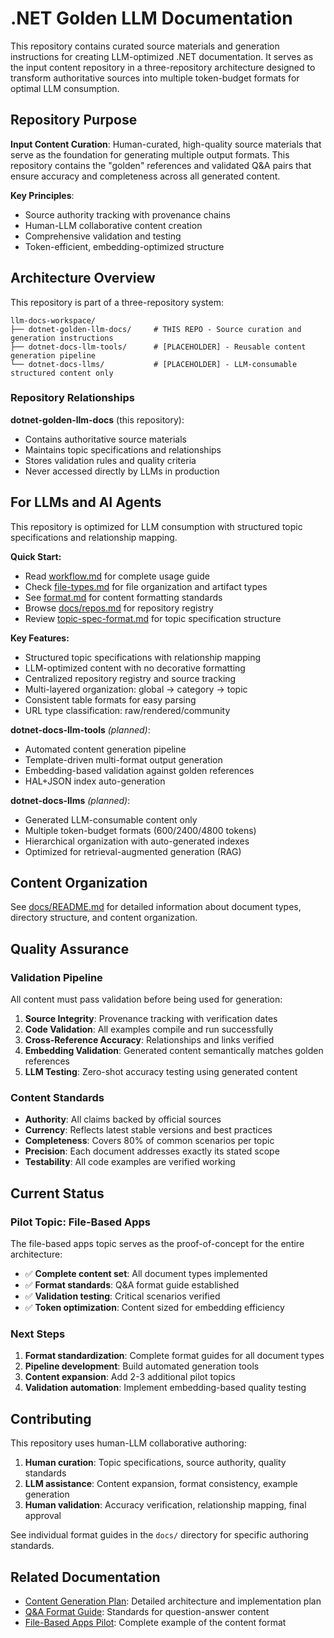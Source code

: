 # .NET Golden LLM Documentation

This repository contains curated source materials and generation instructions for creating LLM-optimized .NET documentation. It serves as the input content repository in a three-repository architecture designed to transform authoritative sources into multiple token-budget formats for optimal LLM consumption.

## Repository Purpose

**Input Content Curation**: Human-curated, high-quality source materials that serve as the foundation for generating multiple output formats. This repository contains the "golden" references and validated Q&A pairs that ensure accuracy and completeness across all generated content.

**Key Principles**:

- Source authority tracking with provenance chains
- Human-LLM collaborative content creation
- Comprehensive validation and testing
- Token-efficient, embedding-optimized structure

## Architecture Overview

This repository is part of a three-repository system:

```text
llm-docs-workspace/
├── dotnet-golden-llm-docs/     # THIS REPO - Source curation and generation instructions
├── dotnet-docs-llm-tools/      # [PLACEHOLDER] - Reusable content generation pipeline
└── dotnet-docs-llms/           # [PLACEHOLDER] - LLM-consumable structured content only
```

### Repository Relationships

**dotnet-golden-llm-docs** (this repository):

- Contains authoritative source materials
- Maintains topic specifications and relationships
- Stores validation rules and quality criteria
- Never accessed directly by LLMs in production

## For LLMs and AI Agents

This repository is optimized for LLM consumption with structured topic specifications and relationship mapping.

**Quick Start:**

- Read [workflow.md](workflow.md) for complete usage guide
- Check [file-types.md](file-types.md) for file organization and artifact types
- See [format.md](format.md) for content formatting standards
- Browse [docs/repos.md](docs/repos.md) for repository registry
- Review [topic-spec-format.md](topic-spec-format.md) for topic specification structure

**Key Features:**

- Structured topic specifications with relationship mapping
- LLM-optimized content with no decorative formatting
- Centralized repository registry and source tracking
- Multi-layered organization: global → category → topic
- Consistent table formats for easy parsing
- URL type classification: raw/rendered/community

**dotnet-docs-llm-tools** *(planned)*:

- Automated content generation pipeline
- Template-driven multi-format output generation
- Embedding-based validation against golden references
- HAL+JSON index auto-generation

**dotnet-docs-llms** *(planned)*:

- Generated LLM-consumable content only
- Multiple token-budget formats (600/2400/4800 tokens)
- Hierarchical organization with auto-generated indexes
- Optimized for retrieval-augmented generation (RAG)

## Content Organization

See [docs/README.md](docs/README.md) for detailed information about document types, directory structure, and content organization.

## Quality Assurance

### Validation Pipeline

All content must pass validation before being used for generation:

1. **Source Integrity**: Provenance tracking with verification dates
2. **Code Validation**: All examples compile and run successfully
3. **Cross-Reference Accuracy**: Relationships and links verified
4. **Embedding Validation**: Generated content semantically matches golden references
5. **LLM Testing**: Zero-shot accuracy testing using generated content

### Content Standards

- **Authority**: All claims backed by official sources
- **Currency**: Reflects latest stable versions and best practices
- **Completeness**: Covers 80% of common scenarios per topic
- **Precision**: Each document addresses exactly its stated scope
- **Testability**: All code examples are verified working

## Current Status

### Pilot Topic: File-Based Apps

The file-based apps topic serves as the proof-of-concept for the entire architecture:

- ✅ **Complete content set**: All document types implemented
- ✅ **Format standards**: Q&A format guide established
- ✅ **Validation testing**: Critical scenarios verified
- ✅ **Token optimization**: Content sized for embedding efficiency

### Next Steps

1. **Format standardization**: Complete format guides for all document types
2. **Pipeline development**: Build automated generation tools
3. **Content expansion**: Add 2-3 additional pilot topics
4. **Validation automation**: Implement embedding-based quality testing

## Contributing

This repository uses human-LLM collaborative authoring:

1. **Human curation**: Topic specifications, source authority, quality standards
2. **LLM assistance**: Content expansion, format consistency, example generation
3. **Human validation**: Accuracy verification, relationship mapping, final approval

See individual format guides in the `docs/` directory for specific authoring standards.

## Related Documentation

- [Content Generation Plan](docs_llm/CONTENT-GENERATION-PLAN.md): Detailed architecture and implementation plan
- [Q&A Format Guide](docs/qa-pairs-format.md): Standards for question-answer content
- [File-Based Apps Pilot](docs/cli/file-based-apps/): Complete example of the content format
